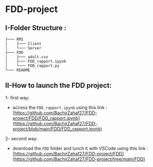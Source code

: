 # FDD-project

## I-Folder Structure :

```
├─── RMI
|    ├─── Client
│    └─── Server
├─── FDD
|    ├─── adult.csv
|    ├─── FDD_rapport.ipynb
│    └─── FDD_rapport.py
└─── README
```
## II-How to launch the FDD project:

1- first way:
 - access the `FDD_rapport.ipynb` using this link : [https://github.com/BachirZahaf27/FDD-project/FDD/FDD_rapport.ipynb](https://github.com/BachirZahaf27/FDD-project/blob/main/FDD/FDD_rapport.ipynb)
 
2- second way:
 - download the `FDD` folder and lunch it with VSCode using this link : [https://github.com/BachirZahaf27/FDD-project/FDD](https://github.com/BachirZahaf27/FDD-project/tree/main/FDD)

